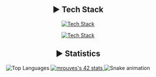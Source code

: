 <div align="center">

## ► Tech Stack

[![Tech Stack](https://skillicons.dev/icons?i=git,linux,arch,debian,bash,c,cpp,cs,unity&perline=9&theme=dark)](https://skillicons.dev)

[![Tech Stack](https://skillicons.dev/icons?i=vim,neovim,js,ts,html,css,java,py&perline=9&theme=dark)](https://skillicons.dev)

## ► Statistics

<img src="https://github-readme-stats.vercel.app/api/top-langs/?username=MykleR&layout=compact&theme=dark&hide_border=true" alt="Top Languages" />

<a href="https://github.com/oakoudad/badge42">
  <img src="https://badge.mediaplus.ma/darkblue/mrouves?1337Badge=off&UM6P=off" alt="mrouves's 42 stats" />
</a>

<img src="https://raw.githubusercontent.com/MykleR/MykleR/output/snake.svg" alt="Snake animation" />
